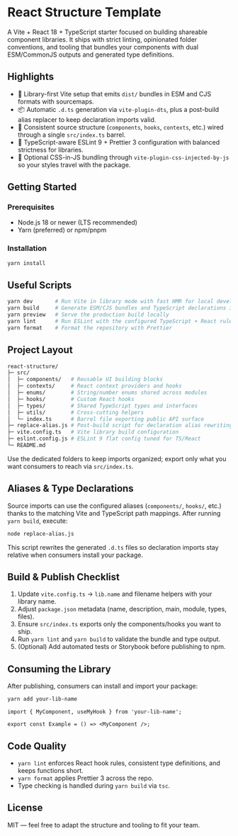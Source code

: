 # React Structure Template

A Vite + React 18 + TypeScript starter focused on building shareable component libraries. It ships with strict linting, opinionated folder conventions, and tooling that bundles your components with dual ESM/CommonJS outputs and generated type definitions.

## Highlights

- 🧱 Library-first Vite setup that emits `dist/` bundles in ESM and CJS formats with sourcemaps.
- 📦 Automatic `.d.ts` generation via `vite-plugin-dts`, plus a post-build alias replacer to keep declaration imports valid.
- 🧭 Consistent source structure (`components`, `hooks`, `contexts`, etc.) wired through a single `src/index.ts` barrel.
- 🧹 TypeScript-aware ESLint 9 + Prettier 3 configuration with balanced strictness for libraries.
- 🎨 Optional CSS-in-JS bundling through `vite-plugin-css-injected-by-js` so your styles travel with the package.

## Getting Started

### Prerequisites
- Node.js 18 or newer (LTS recommended)
- Yarn (preferred) or npm/pnpm

### Installation
```bash
yarn install
```

## Useful Scripts

```bash
yarn dev       # Run Vite in library mode with fast HMR for local development
yarn build     # Generate ESM/CJS bundles and TypeScript declarations into dist/
yarn preview   # Serve the production build locally
yarn lint      # Run ESLint with the configured TypeScript + React rules
yarn format    # Format the repository with Prettier
```

## Project Layout

```graphql
react-structure/
├─ src/
│  ├─ components/   # Reusable UI building blocks
│  ├─ contexts/     # React context providers and hooks
│  ├─ enums/        # String/number enums shared across modules
│  ├─ hooks/        # Custom React hooks
│  ├─ types/        # Shared TypeScript types and interfaces
│  ├─ utils/        # Cross-cutting helpers
│  └─ index.ts      # Barrel file exporting public API surface
├─ replace-alias.js # Post-build script for declaration alias rewriting
├─ vite.config.ts   # Vite library build configuration
├─ eslint.config.js # ESLint 9 flat config tuned for TS/React
└─ README.md
```

Use the dedicated folders to keep imports organized; export only what you want consumers to reach via `src/index.ts`.

## Aliases & Type Declarations

Source imports can use the configured aliases (`components/`, `hooks/`, etc.) thanks to the matching Vite and TypeScript path mappings. After running `yarn build`, execute:

```bash
node replace-alias.js
```

This script rewrites the generated `.d.ts` files so declaration imports stay relative when consumers install your package.

## Build & Publish Checklist

1. Update `vite.config.ts` → `lib.name` and filename helpers with your library name.
2. Adjust `package.json` metadata (name, description, main, module, types, files).
3. Ensure `src/index.ts` exports only the components/hooks you want to ship.
4. Run `yarn lint` and `yarn build` to validate the bundle and type output.
5. (Optional) Add automated tests or Storybook before publishing to npm.

## Consuming the Library

After publishing, consumers can install and import your package:

```bash
yarn add your-lib-name
```

```tsx
import { MyComponent, useMyHook } from 'your-lib-name';

export const Example = () => <MyComponent />;
```

## Code Quality

- `yarn lint` enforces React hook rules, consistent type definitions, and keeps functions short.
- `yarn format` applies Prettier 3 across the repo.
- Type checking is handled during `yarn build` via `tsc`.

## License

MIT — feel free to adapt the structure and tooling to fit your team.